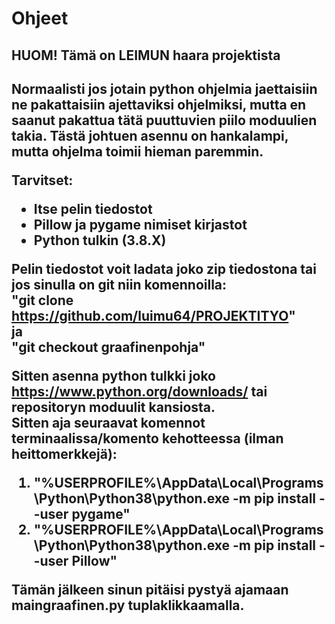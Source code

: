 <h1>Ohjeet</h1>
<h2>HUOM! Tämä on LEIMUN haara projektista<h2>
Normaalisti jos jotain python ohjelmia jaettaisiin ne pakattaisiin ajettaviksi ohjelmiksi, 
mutta en saanut pakattua tätä puuttuvien piilo moduulien takia. Tästä johtuen asennu on hankalampi,
mutta ohjelma toimii hieman paremmin.


Tarvitset:
 * Itse pelin tiedostot
 * Pillow ja pygame nimiset kirjastot
 * Python tulkin (3.8.X)

Pelin tiedostot voit ladata joko zip tiedostona tai jos sinulla on git niin komennoilla:<br>
"git clone https://github.com/luimu64/PROJEKTITYO" <br>
ja<br>
"git checkout graafinenpohja"<br>

Sitten asenna python tulkki joko https://www.python.org/downloads/ tai repositoryn moduulit kansiosta.<br>
Sitten aja seuraavat komennot terminaalissa/komento kehotteessa (ilman heittomerkkejä):<br>
1. "%USERPROFILE%\AppData\Local\Programs\Python\Python38\python.exe -m pip install --user pygame"
2. "%USERPROFILE%\AppData\Local\Programs\Python\Python38\python.exe -m pip install --user Pillow"

Tämän jälkeen sinun pitäisi pystyä ajamaan maingraafinen.py tuplaklikkaamalla.
